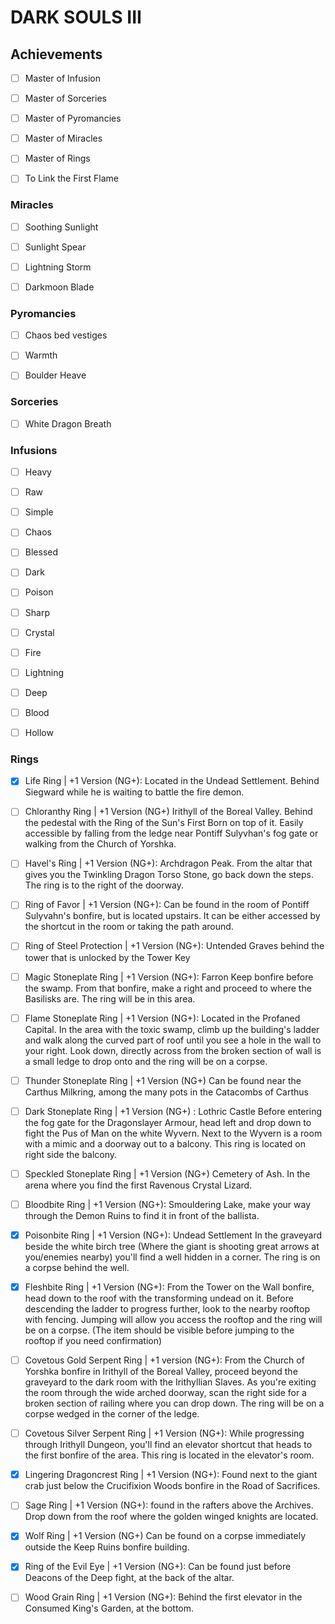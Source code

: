 # DARK SOULS III

## Achievements

- [ ] Master of Infusion

- [ ] Master of Sorceries

- [ ] Master of Pyromancies

- [ ] Master of Miracles

- [ ] Master of Rings

- [ ] To Link the First Flame

### Miracles

- [ ] Soothing Sunlight

- [ ] Sunlight Spear

- [ ] Lightning Storm

- [ ] Darkmoon Blade

### Pyromancies

- [ ] Chaos bed vestiges

- [ ] Warmth

- [ ] Boulder Heave

### Sorceries

- [ ] White Dragon Breath

### Infusions

- [ ] Heavy

- [ ] Raw

- [ ] Simple

- [ ] Chaos

- [ ] Blessed

- [ ] Dark

- [ ] Poison

- [ ] Sharp

- [ ] Crystal

- [ ] Fire

- [ ] Lightning

- [ ] Deep

- [ ] Blood

- [ ] Hollow

### Rings

- [x] Life Ring                    | +1 Version (NG+): Located in the Undead Settlement. Behind Siegward while he is waiting to battle the fire demon.

- [ ] Chloranthy Ring              | +1 Version (NG+) Irithyll of the Boreal Valley. Behind the pedestal with the Ring of the Sun's First Born on top of it. Easily accessible by falling from the ledge near Pontiff Sulyvhan's fog gate or walking from the Church of Yorshka.

- [ ] Havel's Ring                 | +1 Version (NG+): Archdragon Peak. From the altar that gives you the Twinkling Dragon Torso Stone, go back down the steps. The ring is to the right of the doorway.

- [ ] Ring of Favor                | +1 Version (NG+): Can be found in the room of Pontiff Sulyvahn's bonfire, but is located upstairs. It can be either accessed by the shortcut in the room or taking the path around.

- [ ] Ring of Steel Protection     | +1 Version (NG+): Untended Graves behind the tower that is unlocked by the Tower Key

- [ ] Magic Stoneplate Ring        | +1 Version (NG+): Farron Keep bonfire before the swamp. From that bonfire, make a right and proceed to where the Basilisks are. The ring will be in this area.

- [ ] Flame Stoneplate Ring        | +1 Version (NG+): Located in the Profaned Capital. In the area with the toxic swamp, climb up the building's ladder and walk along the curved part of roof until you see a hole in the wall to your right.  Look down, directly across from the broken section of wall is a small ledge to drop onto and the ring will be on a corpse.

- [ ] Thunder Stoneplate Ring      | +1 Version (NG+) Can be found near the Carthus Milkring, among the many pots in the Catacombs of Carthus

- [ ] Dark Stoneplate Ring         | +1 Version (NG+) : Lothric Castle Before entering the fog gate for the Dragonslayer Armour, head left and drop down to fight the Pus of Man on the white Wyvern. Next to the Wyvern is a room with a mimic and a doorway out to a balcony. This ring is located on right side the balcony.

- [ ] Speckled Stoneplate Ring     | +1 Version (NG+) Cemetery of Ash. In the arena where you find the first Ravenous Crystal Lizard.

- [ ] Bloodbite Ring               | +1 Version (NG+): Smouldering Lake, make your way through the Demon Ruins to find it in front of the ballista.

- [x] Poisonbite Ring              | +1 Version (NG+): Undead Settlement In the graveyard beside the white birch tree (Where the giant is shooting great arrows at you/enemies nearby) you'll find a well hidden in a corner. The ring is on a corpse behind the well.

- [x] Fleshbite Ring               | +1 Version (NG+): From the Tower on the Wall bonfire, head down to the roof with the transforming undead on it. Before descending the ladder to progress further, look to the nearby rooftop with fencing. Jumping will allow you access the rooftop and the ring will be on a corpse. (The item should be visible before jumping to the rooftop if you need confirmation)

- [ ] Covetous Gold Serpent Ring   | +1 version (NG+): From the Church of Yorshka bonfire in Irithyll of the Boreal Valley, proceed beyond the graveyard to the dark room with the Irithyllian Slaves. As you're exiting the room through the wide arched doorway, scan the right side for a broken section of railing where you can drop down. The ring will be on a corpse wedged in the corner of the ledge.

- [ ] Covetous Silver Serpent Ring | +1 Version (NG+): While progressing through Irithyll Dungeon, you'll find an elevator shortcut that heads to the first bonfire of the area. This ring is located in the elevator's room.

- [x] Lingering Dragoncrest Ring   | +1 Version (NG+): Found next to the giant crab just below the Crucifixion Woods bonfire in the Road of Sacrifices.

- [ ] Sage Ring                    | +1 Version (NG+): found in the rafters above the Archives. Drop down from the roof where the golden winged knights are located.

- [x] Wolf Ring                    | +1 Version (NG+) Can be found on a corpse immediately outside the Keep Ruins bonfire building.

- [x] Ring of the Evil Eye         | +1 Version (NG+): Can be found just before Deacons of the Deep fight, at the back of the altar.

- [ ] Wood Grain Ring              | +1 Version (NG+): Behind the first elevator in the Consumed King's Garden, at the bottom.